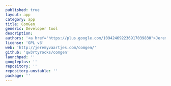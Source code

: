 ```yaml
---
published: true
layout: app
category: app
title: ComGen
generic: Developer tool
description: 
authors: '<a href="https://plus.google.com/109424692236917039830">Jeremy Vaartjes</a>'
license: 'GPL v3'
web: 'http://jeremyvaartjes.com/comgen/'
github: 'qw3rtyrocks/comgen'
launchpad: ''
googleplus: ''
repository: ''
repository-unstable: ''
package: ''
---
```

